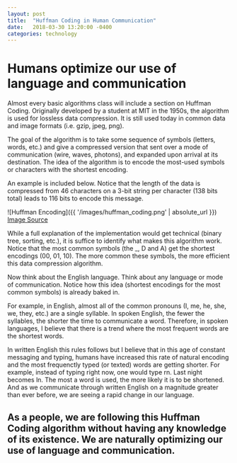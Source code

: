 ```yaml
---
layout: post
title:  "Huffman Coding in Human Communication"
date:   2018-03-30 13:20:00 -0400
categories: technology
---
```


# Humans optimize our use of language and communication

Almost every basic algorithms class will include a section on Huffman Coding. Originally developed by a student at MIT in the 1950s, the algorithm is used for lossless data compression. It is still used today in common data and image formats (i.e. gzip, jpeg, png).

The goal of the algorithm is to take some sequence of symbols (letters, words, etc.) and give a compressed version that sent over a mode of communication (wire, waves, photons), and expanded upon arrival at its destination. The idea of the algorithm is to encode the most-used symbols or characters with the shortest encoding. 

An example is included below. Notice that the length of the data is compressed from 46 characters on a 3-bit string per character (138 bits total) leads to 116 bits to encode this message.

![Huffman Encoding]({{ '/images/huffman_coding.png' | absolute_url }})
[Image Source](https://en.wikipedia.org/wiki/Huffman_coding)

While a full explanation of the implementation would get technical (binary tree, sorting, etc.), it is suffice to identify what makes this algorithm work. Notice that the most common symbols (the _, D and A) get the shortest encodings (00, 01, 10). The more common these symbols, the more efficient this data compression algorithm.

Now think about the English language. Think about any language or mode of communication. Notice how this idea (shortest encodings for the most common symbols) is already baked in.

For example, in English, almost all of the common pronouns (I, me, he, she, we, they, etc.) are a single syllable. In spoken English, the fewer the syllables, the shorter the time to communicate a word. Therefore, in spoken languages, I believe that there is a trend where the most frequent words are the shortest words. 

In written English this rules follows but I believe that in this age of constant messaging and typing, humans have increased this rate of natural encoding and the most frequenctly typed (or texted) words are getting shorter. For example, instead of typing right now, one would type rn. Last night becomes ln. The most a word is used, the more likely it is to be shortened. And as we communicate through written English on a magnitude greater than ever before, we are seeing a rapid change in our language. 

As a people, we are following this Huffman Coding algorithm without having any knowledge of its existence. We are naturally optimizing our use of language and communication.
---